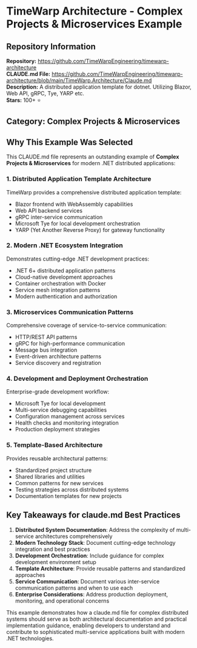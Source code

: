 # TimeWarp Architecture - Complex Projects & Microservices Example

## Repository Information
**Repository:** https://github.com/TimeWarpEngineering/timewarp-architecture  
**CLAUDE.md File:** https://github.com/TimeWarpEngineering/timewarp-architecture/blob/main/TimeWarp.Architecture/Claude.md  
**Description:** A distributed application template for dotnet. Utilizing Blazor, Web API, gRPC, Tye, YARP etc.  
**Stars:** 100+ ⭐  

## Category: Complex Projects & Microservices

## Why This Example Was Selected

This CLAUDE.md file represents an outstanding example of **Complex Projects & Microservices** for modern .NET distributed applications:

### 1. **Distributed Application Template Architecture**
TimeWarp provides a comprehensive distributed application template:
- Blazor frontend with WebAssembly capabilities
- Web API backend services
- gRPC inter-service communication
- Microsoft Tye for local development orchestration
- YARP (Yet Another Reverse Proxy) for gateway functionality

### 2. **Modern .NET Ecosystem Integration**
Demonstrates cutting-edge .NET development practices:
- .NET 6+ distributed application patterns
- Cloud-native development approaches
- Container orchestration with Docker
- Service mesh integration patterns
- Modern authentication and authorization

### 3. **Microservices Communication Patterns**
Comprehensive coverage of service-to-service communication:
- HTTP/REST API patterns
- gRPC for high-performance communication
- Message bus integration
- Event-driven architecture patterns
- Service discovery and registration

### 4. **Development and Deployment Orchestration**
Enterprise-grade development workflow:
- Microsoft Tye for local development
- Multi-service debugging capabilities
- Configuration management across services
- Health checks and monitoring integration
- Production deployment strategies

### 5. **Template-Based Architecture**
Provides reusable architectural patterns:
- Standardized project structure
- Shared libraries and utilities
- Common patterns for new services
- Testing strategies across distributed systems
- Documentation templates for new projects

## Key Takeaways for claude.md Best Practices

1. **Distributed System Documentation**: Address the complexity of multi-service architectures comprehensively
2. **Modern Technology Stack**: Document cutting-edge technology integration and best practices
3. **Development Orchestration**: Include guidance for complex development environment setup
4. **Template Architecture**: Provide reusable patterns and standardized approaches
5. **Service Communication**: Document various inter-service communication patterns and when to use each
6. **Enterprise Considerations**: Address production deployment, monitoring, and operational concerns

This example demonstrates how a claude.md file for complex distributed systems should serve as both architectural documentation and practical implementation guidance, enabling developers to understand and contribute to sophisticated multi-service applications built with modern .NET technologies.
